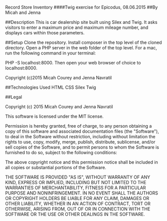 Record Store Inventory
####Twig exercise for Epicodus, 08.06.2015
##By Micah and Jenna

##Description
This is car dealership site built using Silex and Twig. It asks visitors to enter a maximum price and maximum mileage number, and displays cars within those parameters.

##Setup
Clone the repository. Install composer in the top level of the cloned directory. Open a PHP server in the web folder of the top level. For a mac, run the following command in your terminal:

PHP -S localhost:8000. Then open your web browser of choice to localhost:8000.

Copyright (c)2015 Micah Courey and Jenna Navratil

##Technologies Used
HTML
CSS
Silex
Twig

##Legal

Copyright (c) 2015 Micah Courey and Jenna Navratil

This software is licensed under the MIT license.

Permission is hereby granted, free of charge, to any person obtaining a copy of this software and associated documentation files (the "Software"), to deal in the Software without restriction, including without limitation the rights to use, copy, modify, merge, publish, distribute, sublicense, and/or sell copies of the Software, and to permit persons to whom the Software is furnished to do so, subject to the following conditions:

The above copyright notice and this permission notice shall be included in all copies or substantial portions of the Software.

THE SOFTWARE IS PROVIDED "AS IS", WITHOUT WARRANTY OF ANY KIND, EXPRESS OR IMPLIED, INCLUDING BUT NOT LIMITED TO THE WARRANTIES OF MERCHANTABILITY, FITNESS FOR A PARTICULAR PURPOSE AND NONINFRINGEMENT. IN NO EVENT SHALL THE AUTHORS OR COPYRIGHT HOLDERS BE LIABLE FOR ANY CLAIM, DAMAGES OR OTHER LIABILITY, WHETHER IN AN ACTION OF CONTRACT, TORT OR OTHERWISE, ARISING FROM, OUT OF OR IN CONNECTION WITH THE SOFTWARE OR THE USE OR OTHER DEALINGS IN THE SOFTWARE.
